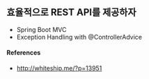 
## 효율적으로 REST API를 제공하자

- Spring Boot MVC
- Exception Handling with @ControllerAdvice

#### References

- http://whiteship.me/?p=13951